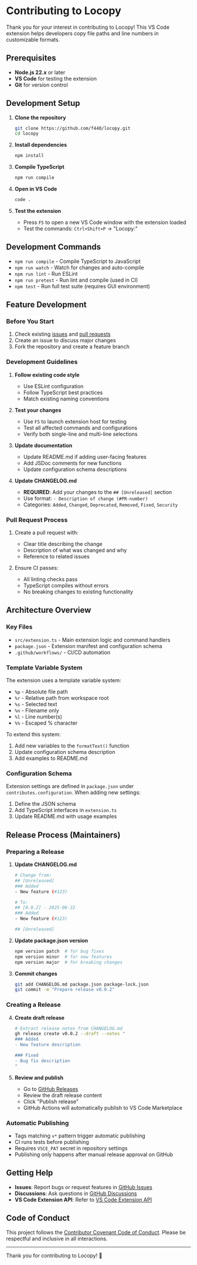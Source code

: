 # Contributing to Locopy

Thank you for your interest in contributing to Locopy! This VS Code extension helps developers copy file paths and line numbers in customizable formats.

## Prerequisites

- **Node.js 22.x** or later
- **VS Code** for testing the extension
- **Git** for version control

## Development Setup

1. **Clone the repository**
   ```bash
   git clone https://github.com/f440/locopy.git
   cd locopy
   ```

2. **Install dependencies**
   ```bash
   npm install
   ```

3. **Compile TypeScript**
   ```bash
   npm run compile
   ```

4. **Open in VS Code**
   ```bash
   code .
   ```

5. **Test the extension**
   - Press `F5` to open a new VS Code window with the extension loaded
   - Test the commands: `Ctrl+Shift+P` → "Locopy:"

## Development Commands

- `npm run compile` - Compile TypeScript to JavaScript
- `npm run watch` - Watch for changes and auto-compile
- `npm run lint` - Run ESLint
- `npm run pretest` - Run lint and compile (used in CI)
- `npm test` - Run full test suite (requires GUI environment)

## Feature Development

### Before You Start

1. Check existing [issues](https://github.com/f440/locopy/issues) and [pull requests](https://github.com/f440/locopy/pulls)
2. Create an issue to discuss major changes
3. Fork the repository and create a feature branch

### Development Guidelines

1. **Follow existing code style**
   - Use ESLint configuration
   - Follow TypeScript best practices
   - Match existing naming conventions

2. **Test your changes**
   - Use `F5` to launch extension host for testing
   - Test all affected commands and configurations
   - Verify both single-line and multi-line selections

3. **Update documentation**
   - Update README.md if adding user-facing features
   - Add JSDoc comments for new functions
   - Update configuration schema descriptions

4. **Update CHANGELOG.md**
   - **REQUIRED**: Add your changes to the `## [Unreleased]` section
   - Use format: `- Description of change (#PR-number)`
   - Categories: `Added`, `Changed`, `Deprecated`, `Removed`, `Fixed`, `Security`

### Pull Request Process

1. Create a pull request with:
   - Clear title describing the change
   - Description of what was changed and why
   - Reference to related issues

2. Ensure CI passes:
   - All linting checks pass
   - TypeScript compiles without errors
   - No breaking changes to existing functionality

## Architecture Overview

### Key Files

- `src/extension.ts` - Main extension logic and command handlers
- `package.json` - Extension manifest and configuration schema
- `.github/workflows/` - CI/CD automation

### Template Variable System

The extension uses a template variable system:
- `%p` - Absolute file path
- `%r` - Relative path from workspace root
- `%s` - Selected text
- `%n` - Filename only
- `%l` - Line number(s)
- `%%` - Escaped % character

To extend this system:
1. Add new variables to the `formatText()` function
2. Update configuration schema description
3. Add examples to README.md

### Configuration Schema

Extension settings are defined in `package.json` under `contributes.configuration`. When adding new settings:
1. Define the JSON schema
2. Add TypeScript interfaces in `extension.ts`
3. Update README.md with usage examples

## Release Process (Maintainers)

### Preparing a Release

1. **Update CHANGELOG.md**
   ```bash
   # Change from:
   ## [Unreleased]
   ### Added
   - New feature (#123)
   
   # To:
   ## [0.0.2] - 2025-06-22
   ### Added
   - New feature (#123)
   
   ## [Unreleased]
   ```

2. **Update package.json version**
   ```bash
   npm version patch  # for bug fixes
   npm version minor  # for new features
   npm version major  # for breaking changes
   ```

3. **Commit changes**
   ```bash
   git add CHANGELOG.md package.json package-lock.json
   git commit -m "Prepare release v0.0.2"
   ```

### Creating a Release

4. **Create draft release**
   ```bash
   # Extract release notes from CHANGELOG.md
   gh release create v0.0.2 --draft --notes "
   ### Added
   - New feature description
   
   ### Fixed  
   - Bug fix description
   "
   ```

5. **Review and publish**
   - Go to [GitHub Releases](https://github.com/f440/locopy/releases)
   - Review the draft release content
   - Click "Publish release"
   - GitHub Actions will automatically publish to VS Code Marketplace

### Automatic Publishing

- Tags matching `v*` pattern trigger automatic publishing
- CI runs tests before publishing
- Requires `VSCE_PAT` secret in repository settings
- Publishing only happens after manual release approval on GitHub

## Getting Help

- **Issues**: Report bugs or request features in [GitHub Issues](https://github.com/f440/locopy/issues)
- **Discussions**: Ask questions in [GitHub Discussions](https://github.com/f440/locopy/discussions)
- **VS Code Extension API**: Refer to [VS Code Extension API](https://code.visualstudio.com/api)

## Code of Conduct

This project follows the [Contributor Covenant Code of Conduct](https://www.contributor-covenant.org/). Please be respectful and inclusive in all interactions.

---

Thank you for contributing to Locopy! 🚀